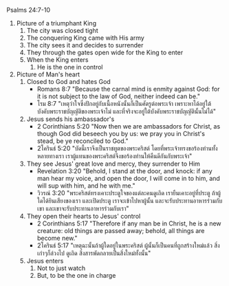 Psalms 24:7-10

1. Picture of a triumphant King
	1. The city was closed tight
	2. The conquering King came with His army
	3. The city sees it and decides to surrender
	4. They through the gates open wide for the King to enter
	5. When the King enters
		1. He is the one in control
2. Picture of Man's heart
	1. Closed to God and hates God
		- Romans 8:7 "Because the carnal mind is enmity against God: for it is not subject to the law of God, neither indeed can be."
		- โรม 8:7 "เหตุว่าใจซึ่งปักอยู่กับเนื้อหนังนั้นก็เป็นศัตรูต่อพระเจ้า เพราะหาได้อยู่ใต้บังคับพระราชบัญญัติของพระเจ้าไม่ และที่จริงจะอยู่ใต้บังคับพระราชบัญญัตินั้นไม่ได้"
	2. Jesus sends his ambassador's
		- 2 Corinthians 5:20 "Now then we are ambassadors for Christ, as though God did beseech you by us: we pray you in Christ's stead, be ye reconciled to God."
		- 2โครินธ์ 5:20 "บัดนี้เราจึงเป็นราชทูตของพระคริสต์ โดยที่พระเจ้าทรงขอร้องท่านทั้งหลายทางเรา เราผู้แทนของพระคริสต์จึงขอร้องท่านให้คืนดีกันกับพระเจ้า"
	3. They see Jesus' great love and mercy, they surrender to Him
		- Revelation 3:20 "Behold, I stand at the door, and knock: if any man hear my voice, and open the door, I will come in to him, and will sup with him, and he with me."
		- วิวรณ์ 3:20 "พระคริสต์ทรงเคาะประตูใจของแต่ละคนดูเถิด เรายืนเคาะอยู่ที่ประตู ถ้าผู้ใดได้ยินเสียงของเรา และเปิดประตู เราจะเข้าไปหาผู้นั้น และจะรับประทานอาหารร่วมกับเขา และเขาจะรับประทานอาหารร่วมกับเรา"
	4. They open their hearts to Jesus' control
		- 2 Corinthians 5:17 "Therefore if any man be in Christ, he is a new creature: old things are passed away; behold, all things are become new."
		- 2โครินธ์ 5:17 "เหตุฉะนั้นถ้าผู้ใดอยู่ในพระคริสต์ ผู้นั้นก็เป็นคนที่ถูกสร้างใหม่แล้ว สิ่งเก่าๆก็ล่วงไป ดูเถิด สิ่งสารพัดกลายเป็นสิ่งใหม่ทั้งนั้น"
	5. Jesus enters
		1. Not to just watch
		2. But, to be the one in charge